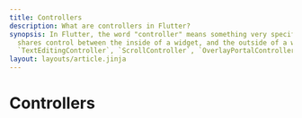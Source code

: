 ```yaml
---
title: Controllers
description: What are controllers in Flutter?
synopsis: In Flutter, the word "controller" means something very specific - it's an object that 
  shares control between the inside of a widget, and the outside of a widget. Common examples include
  `TextEditingController`, `ScrollController`, `OverlayPortalController`.
layout: layouts/article.jinja
---
```

# Controllers